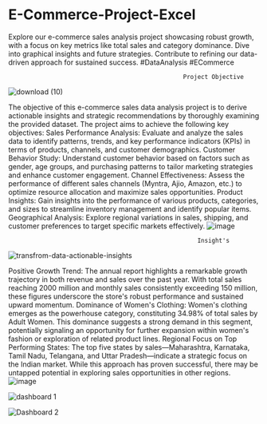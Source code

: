 # E-Commerce-Project-Excel
Explore our e-commerce sales analysis project showcasing robust growth, with a focus on key metrics like total sales and category dominance. Dive into graphical insights and future strategies. Contribute to refining our data-driven approach for sustained success. #DataAnalysis #ECommerce
                                                        



                                                     Project Objective
![download (10)](https://github.com/Bhati0078/E-Commerce-Project-Excel/assets/145791369/be5ff602-838c-44c2-877b-74d14c250ee8)

The objective of this e-commerce sales data analysis project is to derive actionable insights and strategic recommendations by thoroughly examining the provided dataset. The project aims to achieve the following key objectives:
Sales Performance Analysis: Evaluate and analyze the sales data to identify patterns, trends, and key performance indicators (KPIs) in terms of products, channels, and customer demographics.
Customer Behavior Study: Understand customer behavior based on factors such as gender, age groups, and purchasing patterns to tailor marketing strategies and enhance customer engagement.
Channel Effectiveness: Assess the performance of different sales channels (Myntra, Ajio, Amazon, etc.) to optimize resource allocation and maximize sales opportunities.
Product Insights: Gain insights into the performance of various products, categories, and sizes to streamline inventory management and identify popular items.
Geographical Analysis: Explore regional variations in sales, shipping, and customer preferences to target specific markets effectively.
![image](https://github.com/Bhati0078/E-Commerce-Project-Excel/assets/145791369/0b6aaaac-2ad5-4111-9c4d-0ff2a383a58f)

                                                         Insight's
![transfrom-data-actionable-insights](https://github.com/Bhati0078/E-Commerce-Project-Excel/assets/145791369/c19ca7ec-141a-48f4-973f-44c519e21e87)

Positive Growth Trend: The annual report highlights a remarkable growth trajectory in both revenue and sales over the past year. With total sales reaching 2000 million and monthly sales consistently exceeding 150 million, these figures underscore the store's robust performance and sustained upward momentum.
Dominance of Women's Clothing: Women's clothing emerges as the powerhouse category, constituting 34.98% of total sales by Adult Women. This dominance suggests a strong demand in this segment, potentially signaling an opportunity for further expansion within women's fashion or exploration of related product lines.
Regional Focus on Top Performing States: The top five states by sales—Maharashtra, Karnataka, Tamil Nadu, Telangana, and Uttar Pradesh—indicate a strategic focus on the Indian market. While this approach has proven successful, there may be untapped potential in exploring sales opportunities in other regions.
![image](https://github.com/Bhati0078/E-Commerce-Project-Excel/assets/145791369/7af4846c-03e2-4f4d-a617-548a73bf490d)

![dashboard 1](https://github.com/Bhati0078/E-Commerce-Project-Excel/assets/145791369/244557c5-c9a7-4278-9475-425292fb2352)

![Dashboard 2](https://github.com/Bhati0078/E-Commerce-Project-Excel/assets/145791369/1222095c-ba3a-4951-be84-fcf86e5e4201)
